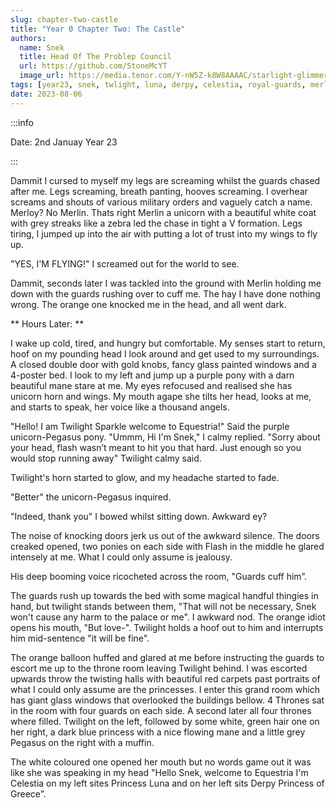 ```yaml
---
slug: chapter-two-castle
title: "Year 0 Chapter Two: The Castle"
authors:
  name: Snek
  title: Head Of The Problep Council
  url: https://github.com/StoneMcYT
  image_url: https://media.tenor.com/Y-nW5Z-k8W8AAAAC/starlight-glimmer-blep.gif
tags: [year23, snek, twlight, luna, derpy, celestia, royal-guards, merlin, sfw, pov, capitol, castle]
date: 2023-08-06
---
```

:::info

Date: 2nd Januay Year 23

:::


Dammit I cursed to myself my legs are screaming whilst the guards chased after me. Legs screaming, breath panting, hooves screaming. I overhear screams and shouts of various military orders and vaguely catch a name. Merloy? No Merlin. Thats right Merlin a unicorn with a beautiful white coat with grey streaks like a zebra led the chase in tight a V formation. Legs tiring, I jumped up into the air with putting a lot of trust into my wings to fly up. 

"YES, I'M FLYING!" I screamed out for the world to see.

Dammit, seconds later I was tackled into the ground with Merlin holding me down with the guards rushing over to cuff me. The hay I have done nothing wrong. The orange one knocked me in the head, and all went dark.

** Hours Later: **

I wake up cold, tired, and hungry but comfortable. My senses start to return, hoof on my pounding head I look around and get used to my surroundings. A closed double door with gold knobs, fancy glass painted windows and a 4-poster bed. I look to my left and jump up a purple pony with a darn beautiful mane stare at me. My eyes refocused and realised she has unicorn horn and wings. My mouth agape she tilts her head, looks at me, and starts to speak, her voice like a thousand angels.

"Hello! I am Twilight Sparkle welcome to Equestria!" Said the purple unicorn-Pegasus pony.
"Ummm, Hi I'm Snek," I calmy replied.
"Sorry about your head, flash wasn’t meant to hit you that hard. Just enough so you would stop running away" Twilight calmy said.

Twilight's horn started to glow, and my headache started to fade.

"Better" the unicorn-Pegasus inquired.

"Indeed, thank you" I bowed whilst sitting down. Awkward ey?

The noise of knocking doors jerk us out of the awkward silence. The doors creaked opened, two ponies on each side with Flash in the middle he glared intensely at me. What I could only assume is jealousy. 

His deep booming voice ricocheted across the room, "Guards cuff him”.

The guards rush up towards the bed with some magical handful thingies in hand, but twilight stands between them, "That will not be necessary, Snek won't cause any harm to the palace or me". I awkward nod. The orange idiot opens his mouth, "But love-". Twilight holds a hoof out to him and interrupts him mid-sentence "it will be fine".

The orange balloon huffed and glared at me before instructing the guards to escort me up to the throne room leaving Twilight behind. I was escorted upwards throw the twisting halls with beautiful red carpets past portraits of what I could only assume are the princesses. I enter this grand room which has giant glass windows that overlooked the buildings bellow. 4 Thrones sat in the room with four guards on each side. A second later all four thrones where filled. Twilight on the left, followed by some white, green hair one on her right, a dark blue princess with a nice flowing mane and a little grey Pegasus on the right with a muffin.

The white coloured one opened her mouth but no words game out it was like she was speaking in my head "Hello Snek, welcome to Equestria I'm Celestia on my left sites Princess Luna and on her left sits Derpy Princess of Greece”.

